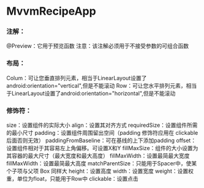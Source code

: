# MvvmRecipeApp

### 注解：
@Preview：它用于预览函数
注意：该注解必须用于不接受参数的可组合函数

### 布局：
Colum：可让您垂直排列元素，相当于LinearLayout设置了android:orientation="vertical",但是不能滚动
Row：可让您水平排列元素，相当于LinearLayout设置了android:orientation="horizontal",但是不能滚动


### 修饰符：
size：设置组件的实际大小
align：设置其对齐方式
requiredSize：设置组件所需的最小尺寸
padding：设置组件周围留出空间（padding 修饰符应用在 clickable后面否则无效）
paddingFromBaseline：可在基线的上下添加padding
offset：设置组件相对于其容易左上角偏移。可设置X和Y
fillMaxSize：组件的大小设置为其容器的最大尺寸（最大宽度和最大高度）
fillMaxWidth：设置最简最大宽度
fillMaxWidth：设置最简最大高度
matchParentSize：只能用于Spacer中，使某个子项与父项 Box 同样大
height：设置高度
width：设置宽度
weight：设置权重，单位为float，只能用于Row中
clickable：设置点击
